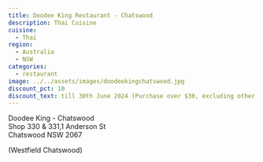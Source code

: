 ```yaml
---
title: Doodee King Restaurant - Chatswood
description: Thai Cuisine
cuisine:
  - Thai
region:
  - Australia
  - NSW
categories:
  - restaurant
image: ../../assets/images/doodeekingchatswood.jpg
discount_pct: 10
discount_text: till 30th June 2024 (Purchase over $30, excluding other offer and Public Holidays) Please make sure that you show your member card first to the waiters when you are placing your order.
---
```


Doodee King - Chatswood  
Shop 330 & 331,1 Anderson St  
Chatswood NSW 2067

(Westfield Chatswood)
